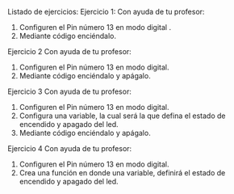 Listado de ejercicios:
Ejercicio 1:
Con ayuda de tu profesor:
1. Configuren el Pin número 13 en modo digital .
2. Mediante código enciéndalo.

Ejercicio 2
Con ayuda de tu profesor:
1. Configuren el Pin número 13 en modo digital. 
2. Mediante código enciéndalo y apágalo.

Ejercicio 3
Con ayuda de tu profesor:
1. Configuren el Pin número 13 en modo digital.
2. Configura una variable, la cual será la que defina el estado de encendido y apagado del led.
3. Mediante código enciéndalo y apágalo.

Ejercicio 4
Con ayuda de tu profesor:
1. Configuren el Pin número 13 en modo digital.
2. Crea una función en donde una variable, definirá el estado de encendido y apagado del led.

